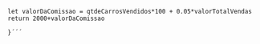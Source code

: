 ```function calculaSalario(qtdeCarrosVendidos, valorTotalVendas) {
let valorDaComissao = qtdeCarrosVendidos*100 + 0.05*valorTotalVendas
return 2000+valorDaComissao

}´´´
